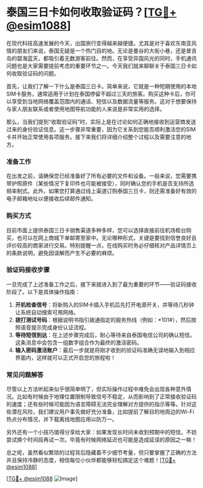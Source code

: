 # 泰国三日卡如何收取验证码？[[TG💪+ @esim1088](https://t.me/s/esim1088)]

在现代科技高速发展的今天，出国旅行变得越来越便捷。尤其是对于喜欢东南亚风情的朋友们来说，泰国无疑是一个热门目的地。无论是曼谷的大街小巷，还是普吉岛的碧海蓝天，都吸引着无数游客前往。然而，在享受异国风光的同时，手机通讯问题也是大家需要提前考虑的重要环节之一。今天我们就来聊聊关于泰国三日卡如何收取验证码的问题。

首先，让我们了解一下什么是泰国三日卡。简单来说，它就是一种短期使用的本地SIM卡服务，通常适用于计划在泰国停留不超过三天的旅客。购买这种卡后，你可以享受到当地网络覆盖范围内的通话、短信以及数据流量等服务。这对于想要保持与家人朋友联系或者使用地图导航功能的人来说是非常实用的选择。

那么，当我们提到“收取验证码”时，实际上是在讨论如何正确地接收到运营商发送过来的身份验证信息。这一步骤非常重要，因为它关系到您能否顺利激活您的SIM卡并开始正常使用各项服务。接下来我们将详细介绍整个过程以及需要注意的地方。

### 准备工作

在出发之前，请确保您已经准备好了所有必要的文件和设备。一般来说，您需要携带护照原件（某些情况下复印件也可能被接受），同时确认您的手机是否支持所选频率制式。此外，如果您打算通过线上渠道订购泰国三日卡，则还需准备好有效的电子邮箱地址以便接收后续邮件通知。

### 购买方式

目前市面上提供泰国三日卡销售渠道多种多样，您可以选择直接前往机场柜台购买，也可以在网上商城下单邮寄至家中。无论哪种形式，关键是要找到信誉良好且评价较高的商家进行交易。特别提醒一点，在线购买时务必仔细核对产品详情页上的条款说明，避免因误解而产生不必要的麻烦。

### 验证码接收步骤

一旦完成了上述准备工作之后，接下来就进入到了最为重要的环节——验证码接收阶段了。以下是具体操作指南：

1. **开机检查信号**：将新购入的SIM卡插入手机后先打开电源开关，并等待几秒钟让系统自动搜索可用网络。
2. **拨打测试号码**：根据说明书指引拨通指定的服务热线（例如：*101#），然后按照语音提示完成身份认证流程。
3. **等待短信到达**：在上述步骤完成后，耐心等待来自泰国电信公司的确认短信。这条消息中会包含一组数字组合作为最终的激活密码。
4. **输入密码激活账户**：最后一步就是将刚才收到的验证码准确无误地输入到相应界面内，这样就可以正式开启您的旅程啦！

### 常见问题解答

尽管以上方法听起来似乎很简单明了，但实际操作过程中难免会出现各种意外情况。比如有时候由于地理位置限制导致信号不稳定，从而影响到了正常接收验证码的速度；还有些时候可能因为语言障碍无法完全理解对方提供的指示等等。针对这些潜在风险，我们建议用户事先做好充分准备，比如提前了解目的地周边的Wi-Fi热点分布情况，并下载离线地图应用以防万一。

另外还有一个小技巧值得分享给大家：如果发现长时间未收到预期中的短信，不妨尝试换个时间段再试一次。毕竟有时候网络延迟也可能是造成延误的原因之一嘛！

总之呢，虽然看似繁琐的过程背后隐藏着不少细节考量，但只要掌握了正确的方法并且保持冷静的态度，相信每位小伙伴都能够轻松搞定这个难题！[[TG💪+ @esim1088](https://t.me/s/esim1088)]

[[TG💪+ @esim1088](https://t.me/s/esim1088) ![Image](https://i.postimg.cc/4NQfJmqS/Snipaste-2025-05-13-00-14-12.png)]